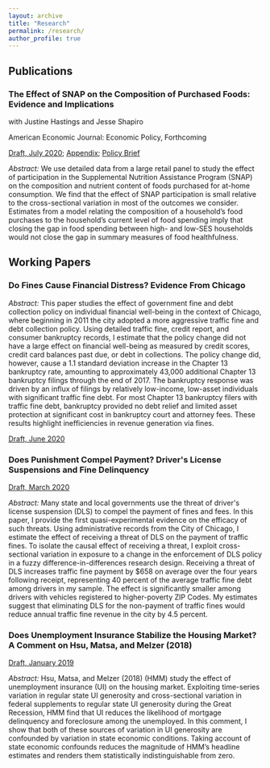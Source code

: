 ```yaml
---
layout: archive
title: "Research"
permalink: /research/
author_profile: true
---
```


## Publications

### The Effect of SNAP on the Composition of Purchased Foods: Evidence and Implications
with Justine Hastings and Jesse Shapiro 

American Economic Journal: Economic Policy, Forthcoming 

[Draft, July 2020](../files/snap_nutrition.pdf); [Appendix](../files/nutr_online.pdf); [Policy Brief](https://www.ripl.org/initiatives/initiative-two-social-program-innovation-2/initiative-two-snap-nutrition/)

*Abstract:* We use detailed data from a large retail panel to study the effect of participation in the Supplemental Nutrition Assistance Program (SNAP) on the composition and nutrient content of foods purchased for at-home consumption. We find that the effect of SNAP participation is small relative to the cross-sectional variation in most of the outcomes we consider. Estimates from a model relating the composition of a household’s food purchases to the household’s current level of food spending imply that closing the gap in food spending between high- and low-SES households would not close the gap in summary measures of food healthfulness.

## Working Papers

### Do Fines Cause Financial Distress? Evidence From Chicago

*Abstract:* This paper studies the effect of government fine and debt collection policy on individual financial well-being in the context of Chicago, where beginning in 2011 the city adopted a more aggressive traffic fine and debt collection policy. Using detailed traffic fine, credit report, and consumer bankruptcy records, I estimate that the policy change did not have a large effect on financial well-being as measured by credit scores, credit card balances past due, or debt in collections. The policy change did, however, cause a 1.1 standard deviation increase in the Chapter 13 bankruptcy rate, amounting to approximately 43,000 additional Chapter 13 bankruptcy filings through the end of 2017. The bankruptcy response was driven by an influx of filings by relatively low-income, low-asset individuals with significant traffic fine debt. For most Chapter 13 bankruptcy filers with traffic fine debt, bankruptcy provided no debt relief and limited asset protection at significant cost in bankruptcy court and attorney fees. These results highlight inefficiencies in revenue generation via fines. 

[Draft, June 2020](https://papers.ssrn.com/sol3/papers.cfm?abstract_id=3592985)

### Does Punishment Compel Payment? Driver's License Suspensions and Fine Delinquency

[Draft, March 2020](https://papers.ssrn.com/sol3/papers.cfm?abstract_id=3545324)

*Abstract:* Many state and local governments use the threat of driver's license suspension (DLS) to compel the payment of fines and fees. In this paper, I provide the first quasi-experimental evidence on the efficacy of such threats. Using administrative records from the City of Chicago, I estimate the effect of receiving a threat of DLS on the payment of traffic fines. To isolate the causal effect of receiving a threat, I exploit cross-sectional variation in exposure to a change in the enforcement of DLS policy in a fuzzy difference-in-differences research design. Receiving a threat of DLS increases traffic fine payment by $658 on average over the four years following receipt, representing 40 percent of the average traffic fine debt among drivers in my sample. The effect is significantly smaller among drivers with vehicles registered to higher-poverty ZIP Codes. My estimates suggest that eliminating DLS for the non-payment of traffic fines would reduce annual traffic fine revenue in the city by 4.5 percent.  

### Does Unemployment Insurance Stabilize the Housing Market? A Comment on Hsu, Matsa, and Melzer (2018)

[Draft, January 2019](../files/hmm_comment.pdf)

*Abstract:* Hsu, Matsa, and Melzer (2018) (HMM) study the effect of unemployment insurance (UI) on the housing market. Exploiting time-series variation in regular state UI generosity and cross-sectional variation in federal supplements to regular state UI generosity during the Great Recession, HMM find that UI reduces the likelihood of mortgage delinquency and foreclosure among the unemployed. In this comment, I show that both of these sources of variation in UI generosity are confounded by variation in state economic conditions. Taking account of state economic confounds reduces the magnitude of HMM’s headline estimates and renders them statistically indistinguishable from zero.
